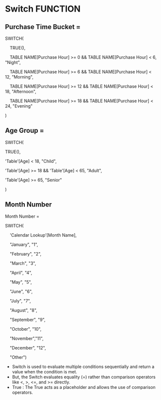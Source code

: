 # Switch FUNCTION 

## Purchase Time Bucket =

  SWITCH(

    TRUE(),
    
    TABLE NAME[Purchase Hour] >= 0 && TABLE NAME[Purchase Hour] < 6, "Night",
    
    TABLE NAME[Purchase Hour] >= 6 && TABLE NAME[Purchase Hour] < 12, "Morning",
    
    TABLE NAME[Purchase Hour] >= 12 && TABLE NAME[Purchase Hour] < 18, "Afternoon",
    
    TABLE NAME[Purchase Hour] >= 18 && TABLE NAME[Purchase Hour] < 24, "Evening"
    
)


##  Age Group =
  
SWITCH(

  TRUE(),
    
  'Table'[Age] < 18, "Child",
    
  'Table'[Age] >= 18 && 'Table'[Age] < 65, "Adult",
    
  'Table'[Age] >= 65, "Senior"
    
)


## Month Number 
Month Number = 

SWITCH(

    'Calendar Lookup'[Month Name], 
    
    "January", "1",
    
    "February", "2",
    
    "March", "3",
    
    "April", "4",
    
    "May", "5",
    
    "June", "6",
    
    "July", "7",
    
    "August", "8",
    
    "September", "9",
    
    "October", "10",
    
    "November","11",
    
    "December", "12",
    
    "Other")
    


+ Switch  is used to evaluate multiple conditions sequentially and return a value when the condition is met.
+ But, the Switch  evaluates equality (=) rather than comparison operators like <, >, <=, and >= directly.
+ True : The True acts as a placeholder and allows the use of comparison operators. 
